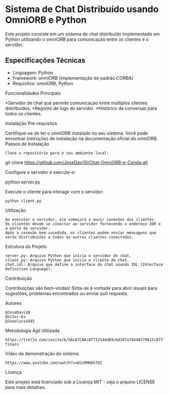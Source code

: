 # Sistema de Chat Distribuído usando OmniORB e Python

Este projeto consiste em um sistema de chat distribuído implementado em Python utilizando o omniORB para comunicação entre os clientes e o servidor.

## Especificações Técnicas

* Linguagem: Python
* Framework: omniORB (implementação do padrão CORBA)
* Requisitos: omniORB, Python

Funcionalidades Principais

*Servidor de chat que permite comunicação entre múltiplos clientes distribuídos.
*Registro de logs do servidor.
*Histórico de conversas para todos os clientes.

Instalação
Pré-requisitos

Certifique-se de ter o omniORB instalado no seu sistema. Você pode encontrar instruções de instalação na documentação oficial do omniORB.
Passos de Instalação

    Clone o repositório para o seu ambiente local: 


git clone https://github.com/JoseDavi10/Chat-OmniORB-e-Conda.git


Configure o servidor e execute-o:

python server.py

Execute o cliente para interagir com o servidor:

    python client.py

Utilização

    Ao executar o servidor, ele começará a ouvir conexões dos clientes.
    Os clientes devem se conectar ao servidor fornecendo o endereço IOR e a porta do servidor.
    Após a conexão bem-sucedida, os clientes podem enviar mensagens que serão distribuídas a todos os outros clientes conectados.

Estrutura do Projeto

    server.py: Arquivo Python que inicia o servidor de chat.
    client.py: Arquivo Python que inicia o cliente de chat.
    chat.idl: Arquivo que define a interface do chat usando IDL (Interface Definition Language).

Contribuição

Contribuições são bem-vindas! Sinta-se à vontade para abrir issues para sugestões, problemas encontrados ou enviar pull requests.

Autores

    @JoseDavi10
    @Vitor-bs
    @Joaolucas045

Metodologia Ágil Utilizada

    https://trello.com/invite/b/XAsA7CBA/ATTI2544d69cbd397a7d446579815c87f143EED13552/trabalhos-finais

Vídeo da demonstração do sistema 

    https://www.youtube.com/watch?v=82zRMO6k7GI
    
Licença

Este projeto está licenciado sob a Licença MIT - veja o arquivo LICENSE para mais detalhes.
